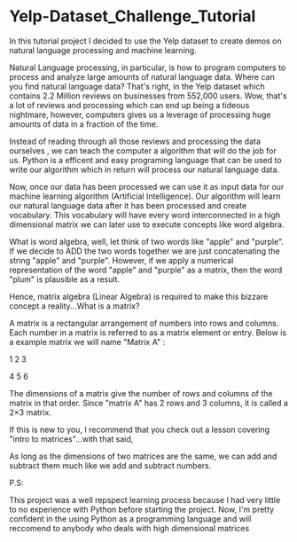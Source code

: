 # Yelp-Dataset_Challenge_Tutorial

In this tutorial project I decided to use the Yelp dataset to create demos on natural language processing and machine learning.

Natural Language processing, in particular, is how to program computers to process and analyze large amounts of natural language data.
Where can you find natural language data? That's right, in the Yelp dataset which contains 2.2 Million reviews on businesses from 552,000 users.
Wow, that's a lot of reviews and processing which can end up being a tideous nightmare, however, computers gives us a leverage of processing huge amounts of data in a fraction of the time.

Instead of reading through all those reviews and processing the data ourselves , we can teach the computer a algorithm that will do the job for us.
Python is a efficent and easy programing language that can be used to write our algorithm which in return will process our natural language data.

Now, once our data has been processed we can use it as input data for our machine learning algorithm (Artificial Intelligence). Our algorithm will learn our natural language data after it has been processed and create vocabulary. This vocabulary will have every word interconnected in a high dimensional matrix we can later use to execute concepts like word algebra.

What is word algebra, well, let think of two words like "apple" and "purple". If we decide to ADD the two words together we are just concatenating the string "apple" and "purple". However, if we apply a numerical representation of the word "apple" and "purple" as a matrix, then the word "plum" is plausible as a result.

Hence, matrix algebra (Linear Algebra) is required to make this bizzare concept a reality...What is a matrix?

A matrix is a rectangular arrangement of numbers into rows and columns. Each number in a matrix is referred to as a matrix element or entry. Below is a example matrix we will name "Matrix A" :

1 2 3

4 5 6

The dimensions of a matrix give the number of rows and columns of the matrix in that order. Since "matrix A" has 2 rows and 3 columns, it is called a 2×3 matrix.

If this is new to you, I recommend that you check out a lesson covering "intro to matrices"...with that said,

As long as the dimensions of two matrices are the same, we can add and subtract them much like we add and subtract numbers.

P.S:

This project was a well repspect learning process because I had very little to no experience with Python before starting the project. Now, I'm pretty confident in the using Python as a programming language and will reccomend to anybody who deals with high dimensional matrices
